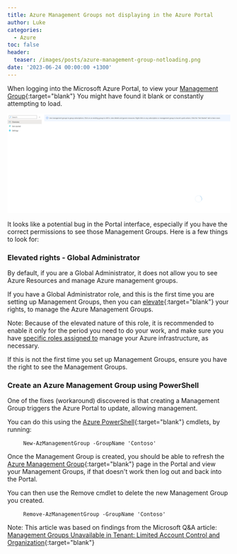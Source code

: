 ```yaml
---
title: Azure Management Groups not displaying in the Azure Portal
author: Luke
categories:
  - Azure
toc: false
header:
  teaser: /images/posts/azure-management-group-notloading.png
date: '2023-06-24 00:00:00 +1300'
---
```


When logging into the Microsoft Azure Portal, to view your [Management Group](https://learn.microsoft.com/azure/governance/management-groups/overview?WT.mc_id=AZ-MVP-5004796 "What are Azure management groups?"){:target="blank"} You might have found it blank or constantly attempting to load.

![Azure Management Group - Not loading](/images/posts/azure-management-group-notloading.png "Azure Management Group - Not loading")

It looks like a potential bug in the Portal interface, especially  if you have the correct permissions to see those Management Groups. Here is a few things to look for:

### Elevated rights - Global Administrator

By default, if you are a Global Administrator, it does not allow you to see Azure Resources and manage Azure management groups.

If you have a Global Administrator role, and this is the first time you are setting up Management Groups, then you can [elevate](https://learn.microsoft.com/en-us/azure/role-based-access-control/elevate-access-global-admin?WT.mc_id=AZ-MVP-5004796#elevate-access-for-a-global-administrator){:target="blank"} your rights, to manage the Azure Management Groups.

Note: Because of the elevated nature of this role, it is recommended to enable it only for the period you need to do your work, and make sure you have [specific roles assigned to](https://learn.microsoft.com/azure/role-based-access-control/role-assignments-portal?WT.mc_id=AZ-MVP-5004796) manage your Azure infrastructure, as necessary.

If this is not the first time you set up Management Groups, ensure you have the right to see the Management Groups.

### Create an Azure Management Group using PowerShell

One of the fixes (workaround) discovered is that creating a Management Group triggers the Azure Portal to update, allowing management.

You can do this using the [Azure PowerShell](https://learn.microsoft.com/powershell/azure/install-azure-powershell?view=azps-10.0.0&WT.mc_id=AZ-MVP-5004796){:target="blank"} cmdlets, by running:

         New-AzManagementGroup -GroupName 'Contoso'

Once the Management Group is created, you should be able to refresh the [Azure Management Group](https://portal.azure.com/#view/Microsoft_Azure_ManagementGroups/ManagementGroupBrowseBlade/%7E/MGBrowse_overview){:target="blank"} page in the Portal and view your Management Groups, if that doesn't work then log out and back into the Portal.

You can then use the Remove cmdlet to delete the new Management Group you created.

         Remove-AzManagementGroup -GroupName 'Contoso'

Note: This article was based on findings from the Microsoft Q&A article: [Management Groups Unavailable in Tenant: Limited Account Control and Organization](https://learn.microsoft.com/en-us/answers/questions/1315218/management-groups-unavailable-in-tenant-limited-ac?WT.mc_id=AZ-MVP-5004796){:target="blank"}
